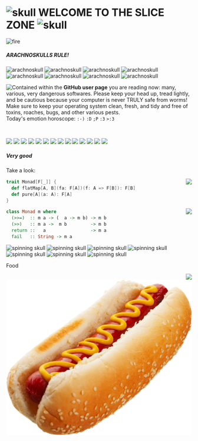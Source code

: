 # ![skull](https://web.archive.org/web/20091024082652/http://www.geocities.com/masta_pupa/skullflame.gif) WELCOME TO THE SLICE ZONE ![skull](https://web.archive.org/web/20091024082652/http://www.geocities.com/masta_pupa/skullflame.gif)

![fire](https://web.archive.org/web/20091025162704/http://geocities.com/curt_sigurdsen/firebar.gif)

##### ARACHNOSKULLS RULE!

![arachnoskull](https://web.archive.org/web/20091027115623/http://www.geocities.com/draconisblkthn/arachnoskull.gif)
![arachnoskull](https://web.archive.org/web/20091027115623/http://www.geocities.com/draconisblkthn/arachnoskull.gif)
![arachnoskull](https://web.archive.org/web/20091027115623/http://www.geocities.com/draconisblkthn/arachnoskull.gif)
![arachnoskull](https://web.archive.org/web/20091027115623/http://www.geocities.com/draconisblkthn/arachnoskull.gif)
![arachnoskull](https://web.archive.org/web/20091027115623/http://www.geocities.com/draconisblkthn/arachnoskull.gif)
![arachnoskull](https://web.archive.org/web/20091027115623/http://www.geocities.com/draconisblkthn/arachnoskull.gif)
![arachnoskull](https://web.archive.org/web/20091027115623/http://www.geocities.com/draconisblkthn/arachnoskull.gif)
![arachnoskull](https://web.archive.org/web/20091027115623/http://www.geocities.com/draconisblkthn/arachnoskull.gif)

<img src="https://web.archive.org/web/20091027100503/http://geocities.com/tiamatica/spiderskull.gif" align="left">

<p>
Contained within the <b>GitHub user page</b> you are reading now: many, various,
very dangerous softwares. Please keep your head up, tread lightly, and be
cautious because your computer is never TRULY safe from worms! Make sure to
keep your operating system clean, fresh, and tidy and free of toxins, roaches,
bugs, and other various pests.<br/>
Today's emotion horoscope: <code>:-)</code> <code>:D</code> <code>;P</code> <code>:3</code> <code>&gt;:3</code>
</p>

<br/>

![](https://anlucas.neocities.org/best_viewed_with_eyes.gif)
![](https://anlucas.neocities.org/anydamn.gif)
![](https://anlucas.neocities.org/amazing_free_stuff.gif)
![](https://anlucas.neocities.org/built_with_microsoft_notepad.gif)
![](https://anlucas.neocities.org/email-icon.gif)
![](https://anlucas.neocities.org/frames-suck.gif)
![](https://anlucas.neocities.org/javanow.gif)
![](https://anlucas.neocities.org/linuxnow.jpg)
![](https://anlucas.neocities.org/nvidia.gif)
![](https://anlucas.neocities.org/winrar.gif)
![](https://anlucas.neocities.org/power-button.gif)
![](https://anlucas.neocities.org/penguin.gif)
![](https://anlucas.neocities.org/macos.gif)
![](https://anlucas.neocities.org/homicide.gif)

##### Very good

Take a look:

<img src="https://web.archive.org/web/20091027004337/http://uk.geocities.com/kazlev2001/SkullXBones.gif" align="right">

```scala
trait Monad[F[_]] {
  def flatMap[A, B](fa: F[A])(f: A => F[B]): F[B]
  def pure[A](a: A): F[A]
}
```

<img src="https://web.archive.org/web/20090830025036/http://geocities.com/CollegePark/Square/6517/skull.gif" align="right">

```haskell
class Monad m where
  (>>=)  :: m a -> (  a -> m b) -> m b
  (>>)   :: m a ->  m b         -> m b
  return ::   a                 -> m a
  fail   :: String -> m a
```

![spinning skull](https://web.archive.org/web/20000928212507/http://www.geocities.com:80/SunsetStrip/Studio/3470/skull.gif)
![spinning skull](https://web.archive.org/web/20000928212507/http://www.geocities.com:80/SunsetStrip/Studio/3470/skull.gif)
![spinning skull](https://web.archive.org/web/20000928212507/http://www.geocities.com:80/SunsetStrip/Studio/3470/skull.gif)
![spinning skull](https://web.archive.org/web/20000928212507/http://www.geocities.com:80/SunsetStrip/Studio/3470/skull.gif)
![spinning skull](https://web.archive.org/web/20000928212507/http://www.geocities.com:80/SunsetStrip/Studio/3470/skull.gif)
![spinning skull](https://web.archive.org/web/20000928212507/http://www.geocities.com:80/SunsetStrip/Studio/3470/skull.gif)
![spinning skull](https://web.archive.org/web/20000928212507/http://www.geocities.com:80/SunsetStrip/Studio/3470/skull.gif)

Food

<img src="https://web.archive.org/web/20061029174803/http://www.geocities.com/proteusa/SkullSpider2.gif" align="right">

![hotdog](https://raw.githubusercontent.com/slice/slice/master/images/foods/hotdog.png)

